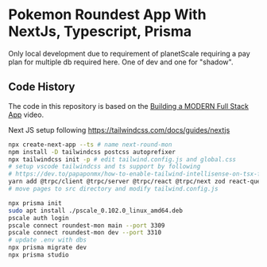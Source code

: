 # Pokemon Roundest App With NextJs, Typescript, Prisma

Only local development due to requirement of planetScale
requiring a pay plan for multiple db required here.
One of dev and one for "shadow".

## Code History

The code in this repository is based on the
[Building a MODERN Full Stack App](https://youtu.be/PKy2lYEnhgs)
video.

Next JS setup following https://tailwindcss.com/docs/guides/nextjs

```bash
npx create-next-app --ts # name next-round-mon
npm install -D tailwindcss postcss autoprefixer
npx tailwindcss init -p # edit tailwind.config.js and global.css
# setup vscode tailwindcss and ts support by following
# https://dev.to/papaponmx/how-to-enable-tailwind-intellisense-on-tsx-files-230b
yarn add @trpc/client @trpc/server @trpc/react @trpc/next zod react-query
# move pages to src directory and modify tailwind.config.js
```

```bash
npx prisma init
sudo apt install ./pscale_0.102.0_linux_amd64.deb
pscale auth login
pscale connect roundest-mon main --port 3309
pscale connect roundest-mon dev --port 3310
# update .env with dbs
npx prisma migrate dev
npx prisma studio
```
